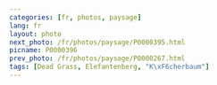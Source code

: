 ```yaml
---
categories: [fr, photos, paysage]
lang: fr
layout: photo
next_photo: /fr/photos/paysage/P0000395.html
picname: P0000396
prev_photo: /fr/photos/paysage/P0000267.html
tags: [Dead Grass, Elefantenberg, "K\xF6cherbaum"]
---
```

